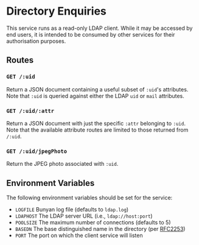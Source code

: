 # Directory Enquiries

This service runs as a read-only LDAP client. While it may be accessed
by end users, it is intended to be consumed by other services for their
authorisation purposes.

## Routes

### `GET /:uid`

Return a JSON document containing a useful subset of `:uid`'s
attributes. Note that `:uid` is queried against either the LDAP `uid` or
`mail` attributes.

### `GET /:uid/:attr`

Return a JSON document with just the specific `:attr` belonging to
`:uid`. Note that the available attribute routes are limited to those
returned from `/:uid`.

### `GET /:uid/jpegPhoto`

Return the JPEG photo associated with `:uid`.

## Environment Variables

The following environment variables should be set for the service:

* `LOGFILE` Bunyan log file (defaults to `ldap.log`)
* `LDAPHOST` The LDAP server URL (i.e., `ldap://host:port`)
* `POOLSIZE` The maximum number of connections (defaults to 5)
* `BASEDN` The base distinguished name in the directory (per
  [RFC2253](https://www.ietf.org/rfc/rfc2253.txt))
* `PORT` The port on which the client service will listen
